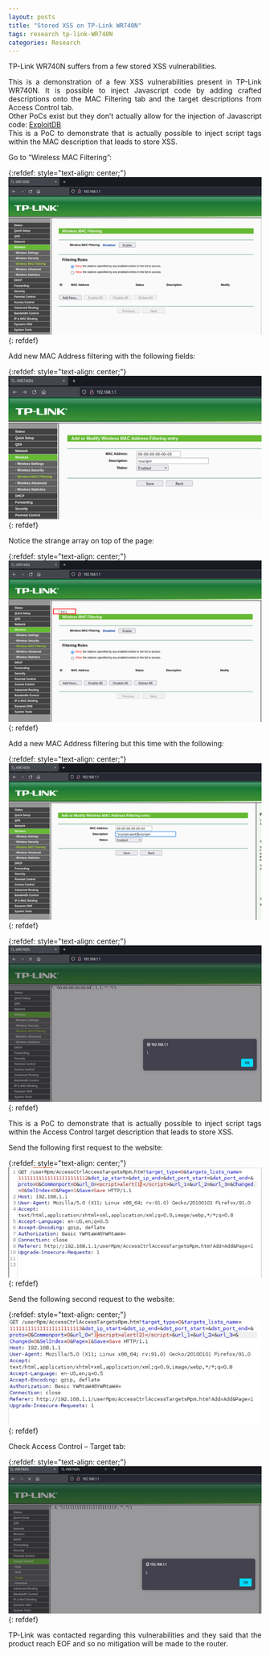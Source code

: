 ```yaml
---
layout: posts
title: "Stored XSS on TP-Link WR740N"
tags: research tp-link-WR740N
categories: Research
---
```


TP-Link WR740N suffers from a few stored XSS vulnerabilities.

<p style='text-align: justify;'>
This is a demonstration of a few XSS vulnerabilities present in TP-Link WR740N. It is possible to inject Javascript code by adding crafted descriptions onto the MAC Filtering tab and the target descriptions from Access Control tab.
<br>
Other PoCs exist but they don’t actually allow for the injection of Javascript code: <a href="https://www.exploit-db.com/exploits/43148">ExploitDB</a>
<br>
This is a PoC to demonstrate that is actually possible to inject script tags within the MAC description that leads to store XSS.
</p>

Go to “Wireless MAC Filtering”:

{:refdef: style="text-align: center;"}
![rustscan](/assets/research/tp-link-WR740N/2.png)
{: refdef}

Add new MAC Address filtering with the following fields:

{:refdef: style="text-align: center;"}
![rustscan](/assets/research/tp-link-WR740N/3.png)
{: refdef}

Notice the strange array on top of the page:

{:refdef: style="text-align: center;"}
![rustscan](/assets/research/tp-link-WR740N/4.png)
{: refdef}

Add a new MAC Address filtering but this time with the following:

{:refdef: style="text-align: center;"}
![rustscan](/assets/research/tp-link-WR740N/5.png)
{: refdef}

{:refdef: style="text-align: center;"}
![rustscan](/assets/research/tp-link-WR740N/6.png)
{: refdef}

<p style='text-align: justify;'>
This is a PoC to demonstrate that is actually possible to inject script tags within the Access Control target description that leads to store XSS.
</p>

<p style='text-align: justify;'>
Send the following first request to the website:
</p>

{:refdef: style="text-align: center;"}
![rustscan](/assets/research/tp-link-WR740N/7.png)
{: refdef}

Send the following second request to the website:

{:refdef: style="text-align: center;"}
![rustscan](/assets/research/tp-link-WR740N/8.png)
{: refdef}

Check Access Control – Target tab:

{:refdef: style="text-align: center;"}
![rustscan](/assets/research/tp-link-WR740N/9.png)
{: refdef}

<p style='text-align: justify;'>
TP-Link was contacted regarding this vulnerabilities and they said that the product reach EOF and so no mitigation will be made to the router.
</p>


